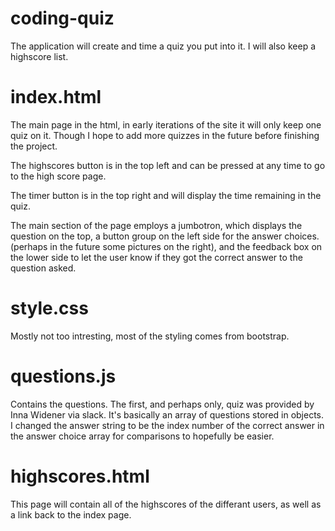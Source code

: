 # coding-quiz
The application will create and time a quiz you put into it. I will also keep a highscore list.

# index.html
The main page in the html, in early iterations of the site it will only keep one quiz on it. Though I hope to add more quizzes in the future before finishing the project. 

The highscores button is in the top left and can be pressed at any time to go to the high score page.

The timer button is in the top right and will display the time remaining in the quiz.

The main section of the page employs a jumbotron, which displays the question on the top, a button group on the left side for the answer choices. (perhaps in the future some pictures on the right), and the feedback box on the lower side to let the user know if they got the correct answer to the question asked.

# style.css
Mostly not too intresting, most of the styling comes from bootstrap.

# questions.js
Contains the questions. The first, and perhaps only, quiz was provided by Inna Widener via slack. It's basically an array of questions stored in objects. I changed the answer string to be the index number of the correct answer in the answer choice array for comparisons to hopefully be easier.

# highscores.html
This page will contain all of the highscores of the differant users, as well as a link back to the index page.